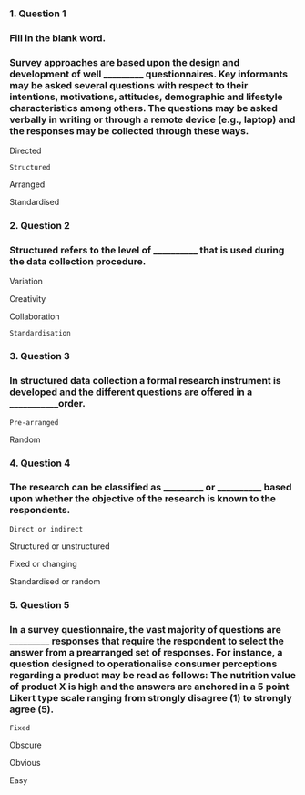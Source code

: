 ### 1. Question 1
### Fill in the blank word. 

### Survey approaches are based upon the design and development of well _________ questionnaires. Key informants may be asked several questions with respect to their intentions, motivations, attitudes, demographic and lifestyle characteristics among others. The questions may be asked verbally in writing or through a remote device (e.g., laptop) and the responses may be collected through these ways.



Directed 



``Structured``



Arranged 



Standardised 




### 2. Question 2
### Structured refers to the level of __________ that is used during the data collection procedure. 


Variation



Creativity



Collaboration



``Standardisation``



### 3. Question 3
### In structured data collection a formal research instrument is developed and the different questions are offered in a ___________order. 


``Pre-arranged`` 



Random




### 4. Question 4
### The research can be classified as _________ or __________ based upon whether the objective of the research is known to the respondents.


``Direct or indirect``



Structured or unstructured



Fixed or changing



Standardised or random


 
### 5. Question 5
### In a survey questionnaire, the vast majority of questions are _________ responses that require the respondent to select the answer from a prearranged set of responses. For instance, a question designed to operationalise consumer perceptions regarding a product may be read as follows: The nutrition value of product X is high and the answers are anchored in a 5 point Likert type scale ranging from strongly disagree (1) to strongly agree (5).


``Fixed``



Obscure



Obvious



Easy



